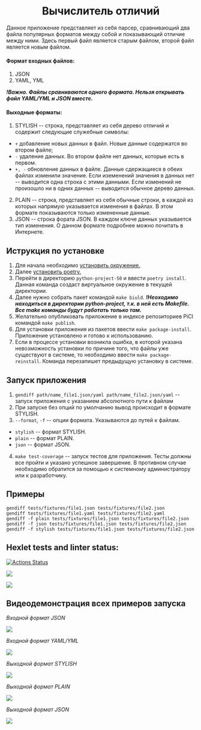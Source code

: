 <div align="center">
  <h1>Вычислитель отличий</h1>
</div>

Данное приложение представляет из себя парсер, сравнивающий два файла популярных форматов между собой и показывающий отличие между ними.
Здесь первый файл является старым файлом, второй файл является новым файлом.


#### Формат входных файлов:

1. JSON
2. YAML, YML

***!Важно. Файлы сравниваются одного формата. Нельзя открывать файл YAML/YML и JSON вместе.***

#### Выходные форматы:

1. STYLISH -- строка, представляет из себя дерево отличий и содержит следующие служебные символы:
* `+`  добавление новых данных в файл. Новые данные содержатся во втором файле;
* `-` удаление данных. Во втором файле нет данных, которые есть в первом.
* `+, -` обновление данных в файле. Данные сдержащиеся в обеих файлах изменили значение.
Если иземенений значения в данных нет -- выводится одна строка с этими данными.
Если изменений не произошло ни в одних данных -- выводится обычное дерево данных.
2. PLAIN -- строка, представляет из себя обычные строки, в каждой из которых напрямую указывается изменения в файлах. В этом формате показываются только измененные данные.
3. JSON -- строка фората JSON. В каждом ключе данных указывается тип изменения. О данном формате подробнее можно почитать в Интернете. 

## Иструкция по установке

1. Для начала необходимо [установить окружение.](https://ru.hexlet.io/courses/python-setup-environment/lessons/venv/theory_unit)
2. Далее [установить poetry.](https://python-poetry.org/docs/#installing-with-pipx)
3. Перейти в директорию `python-project-50` и ввести `poetry install`. Данная команда создаст виртуальное окружение в текущей директории.
4. Далее нужно собрать пакет командой `make biuld`. ***!Неоходимо находиться в директории python-project, т.к. в ней есть Makefile. Все make команды будут работать только там.***
6. Желательно опубликовать приложение в индексе репозиториев PiCl командой `make publish`.
7. Для установки приложения из пакетов ввести `make package-install`. Приложение установлено и готово к использованию.
8. Если в процессе установки возникла ошибка, в которой указана невозможность установки по причине того, что файлы уже существуют в системе, то необходимо ввести `make package-reinstall`. Команда перезапишет предыдущую установку в системе.

## Запуск приложения

1. `gendiff path/name_file1.json/yaml path/name_file2.json/yaml` -- запуск приложения с указанием абсолютного пути к файлам 
2. При запуске без опций по умолчанию вывод происходит в формате STYLISH.
3. `--format`, `-f` -- опции формата. Указываются до путей к файлам.
* `stylish` -- формат STYLISH.
* `plain` -- формат PLAIN.
* `json` -- формат JSON.
4. `make test-coverage` -- запуск тестов для приложения. Тесты должны все пройти и указано успешное завершение. В противном случае необходимо обратится за помощью к системному администратору или к разработчику.

## Примеры
```
gendiff tests/fixtures/file1.json tests/fixtures/file2.json
gendiff tests/fixtures/file1.yaml tests/fixtures/file2.yaml
gendiff -f plain tests/fixtures/file1.json tests/fixtures/file2.json
gendiff -f json tests/fixtures/file1.json tests/fixtures/file2.json
gendiff -f stylish tests/fixtures/file1.json tests/fixtures/file2.json
```


## Hexlet tests and linter status:
[![Actions Status](https://github.com/nic11371/python-project-50/actions/workflows/hexlet-check.yml/badge.svg)](https://github.com/nic11371/python-project-50/actions)

<a href="https://codeclimate.com/github/nic11371/python-project-50/maintainability"><img src="https://api.codeclimate.com/v1/badges/29de4b94184ab620c6d3/maintainability" /></a>

<a href="https://codeclimate.com/github/nic11371/python-project-50/test_coverage"><img src="https://api.codeclimate.com/v1/badges/29de4b94184ab620c6d3/test_coverage" /></a>

## Видеодемонстрация всех примеров запуска

_Входной формат JSON_

<a href="https://asciinema.org/a/2082j12WMnPasesX6FhDkuuqy" target="_blank"><img src="https://asciinema.org/a/2082j12WMnPasesX6FhDkuuqy.svg" /></a>

_Входной формат YAML/YML_

<a href="https://asciinema.org/a/674742" target="_blank"><img src="https://asciinema.org/a/674742.svg" /></a>

_Выходной формат STYLISH_

<a href="https://asciinema.org/a/677649" target="_blank"><img src="https://asciinema.org/a/677649.svg" /></a>

_Выходной формат PLAIN_

<a href="https://asciinema.org/a/678010" target="_blank"><img src="https://asciinema.org/a/678010.svg" /></a>

_Выходной формат JSON_

<a href="https://asciinema.org/a/678011" target="_blank"><img src="https://asciinema.org/a/678011.svg" /></a>

